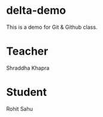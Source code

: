 # delta-demo
This is a demo for Git &amp; Github class.

# Teacher
Shraddha Khapra

# Student
Rohit Sahu
